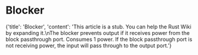 
# Blocker

{'title': 'Blocker', 'content': 'This article is a stub. You can help the Rust Wiki by expanding it.\nThe blocker prevents output if it receives power from the block passthrough port. Consumes 1 power. If the block passthrough port is not receiving power, the input will pass through to the output port.'}
